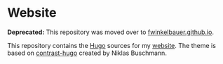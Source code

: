 # Website

**Deprecated:** This repository was moved over to
[fwinkelbauer.github.io][new-repository].

This repository contains the [Hugo][hugo] sources for my [website][fw]. The
theme is based on [contrast-hugo][contrast-hugo] created by Niklas Buschmann.

[new-repository]: https://github.com/fwinkelbauer/fwinkelbauer.github.io
[hugo]: https://gohugo.io/
[fw]: https://florianwinkelbauer.com
[contrast-hugo]: https://github.com/niklasbuschmann/contrast-hugo
